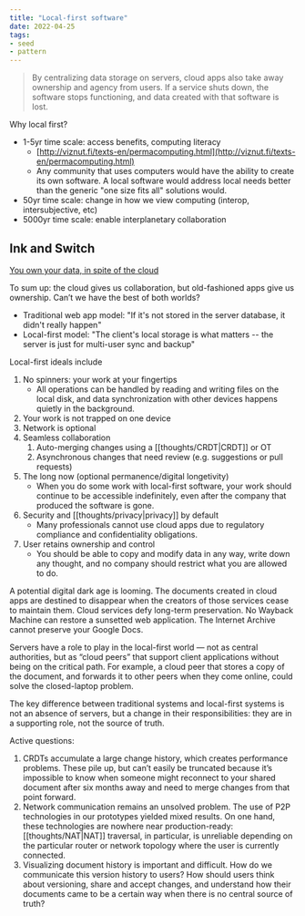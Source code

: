 ```yaml
---
title: "Local-first software"
date: 2022-04-25
tags:
- seed
- pattern
---
```


> By centralizing data storage on servers, cloud apps also take away ownership and agency from users. If a service shuts down, the software stops functioning, and data created with that software is lost.

Why local first?

-   1-5yr time scale: access benefits, computing literacy
    -   [http://viznut.fi/texts-en/permacomputing.html](http://viznut.fi/texts-en/permacomputing.html)
    -   Any community that uses computers would have the ability to create its own software. A local software would address local needs better than the generic "one size fits all" solutions would.
-   50yr time scale: change in how we view computing (interop, intersubjective, etc)
-   5000yr time scale: enable interplanetary collaboration

## Ink and Switch
[You own your data, in spite of the cloud](https://www.inkandswitch.com/local-first/)

To sum up: the cloud gives us collaboration, but old-fashioned apps give us ownership. Can’t we have the best of both worlds?

- Traditional web app model: "If it's not stored in the server database, it didn't really happen"
- Local-first model: "The client's local storage is what matters -- the server is just for multi-user sync and backup"

Local-first ideals include
1. No spinners: your work at your fingertips
	- All operations can be handled by reading and writing files on the local disk, and data synchronization with other devices happens quietly in the background.
2. Your work is not trapped on one device
3. Network is optional
4. Seamless collaboration
	1. Auto-merging changes using a [[thoughts/CRDT|CRDT]] or OT
	2. Asynchronous changes that need review (e.g. suggestions or pull requests)
5. The long now (optional permanence/digital longetivity)
	- When you do some work with local-first software, your work should continue to be accessible indefinitely, even after the company that produced the software is gone.
6. Security and [[thoughts/privacy|privacy]] by default
	- Many professionals cannot use cloud apps due to regulatory compliance and confidentiality obligations.
7. User retains ownership and control
	- You should be able to copy and modify data in any way, write down any thought, and no company should restrict what you are allowed to do.

A potential digital dark age is looming. The documents created in cloud apps are destined to disappear when the creators of those services cease to maintain them. Cloud services defy long-term preservation. No Wayback Machine can restore a sunsetted web application. The Internet Archive cannot preserve your Google Docs.

Servers have a role to play in the local-first world — not as central authorities, but as “cloud peers” that support client applications without being on the critical path. For example, a cloud peer that stores a copy of the document, and forwards it to other peers when they come online, could solve the closed-laptop problem.

The key difference between traditional systems and local-first systems is not an absence of servers, but a change in their responsibilities: they are in a supporting role, not the source of truth.

Active questions:
1. CRDTs accumulate a large change history, which creates performance problems. These pile up, but can’t easily be truncated because it’s impossible to know when someone might reconnect to your shared document after six months away and need to merge changes from that point forward.
2. Network communication remains an unsolved problem. The use of P2P technologies in our prototypes yielded mixed results. On one hand, these technologies are nowhere near production-ready: [[thoughts/NAT|NAT]] traversal, in particular, is unreliable depending on the particular router or network topology where the user is currently connected.
3. Visualizing document history is important and difficult. How do we communicate this version history to users? How should users think about versioning, share and accept changes, and understand how their documents came to be a certain way when there is no central source of truth?
